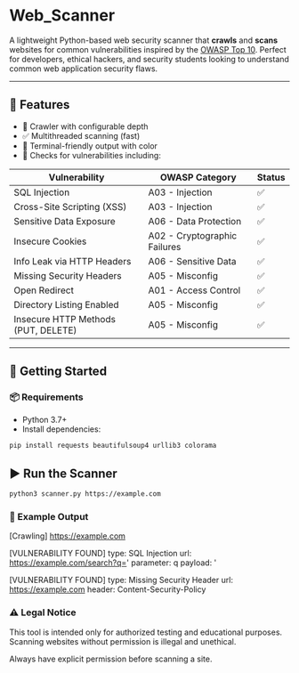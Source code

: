 # Web_Scanner
A lightweight Python-based web security scanner that **crawls** and **scans** websites for common vulnerabilities inspired by the [OWASP Top 10](https://owasp.org/www-project-top-ten/). Perfect for developers, ethical hackers, and security students looking to understand common web application security flaws.

---

## 🧰 Features

- 🔎 Crawler with configurable depth
- ✅ Multithreaded scanning (fast)
- 📑 Terminal-friendly output with color
- 📌 Checks for vulnerabilities including:

| Vulnerability                          | OWASP Category         | Status |
|---------------------------------------|------------------------|--------|
| SQL Injection                         | A03 - Injection        | ✅     |
| Cross-Site Scripting (XSS)            | A03 - Injection        | ✅     |
| Sensitive Data Exposure               | A06 - Data Protection  | ✅     |
| Insecure Cookies                      | A02 - Cryptographic Failures | ✅ |
| Info Leak via HTTP Headers            | A06 - Sensitive Data   | ✅     |
| Missing Security Headers              | A05 - Misconfig        | ✅     |
| Open Redirect                         | A01 - Access Control   | ✅     |
| Directory Listing Enabled             | A05 - Misconfig        | ✅     |
| Insecure HTTP Methods (PUT, DELETE)   | A05 - Misconfig        | ✅     |

---

## 🚀 Getting Started

### 📦 Requirements

- Python 3.7+
- Install dependencies:

```bash
pip install requests beautifulsoup4 urllib3 colorama
```
## ▶️ Run the Scanner
```bash
python3 scanner.py https://example.com
```

### 🧪 Example Output
   [Crawling] https://example.com

   
[VULNERABILITY FOUND]
type: SQL Injection
url: https://example.com/search?q='
parameter: q
payload: '


[VULNERABILITY FOUND]
type: Missing Security Header
url: https://example.com
header: Content-Security-Policy
### ⚠️ Legal Notice
This tool is intended only for authorized testing and educational purposes. Scanning websites without permission is illegal and unethical.

Always have explicit permission before scanning a site.


